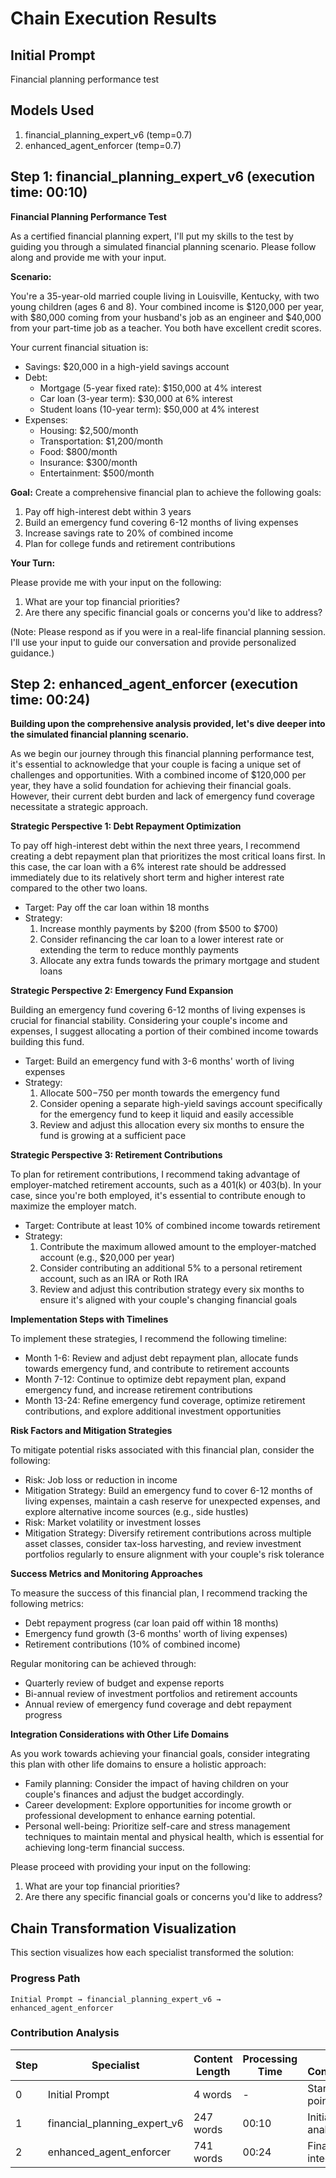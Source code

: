 # Chain Execution Results

## Initial Prompt

Financial planning performance test

## Models Used

1. financial_planning_expert_v6 (temp=0.7)
2. enhanced_agent_enforcer (temp=0.7)

## Step 1: financial_planning_expert_v6 (execution time: 00:10)

**Financial Planning Performance Test**

As a certified financial planning expert, I'll put my skills to the test by guiding you through a simulated financial planning scenario. Please follow along and provide me with your input.

**Scenario:**

You're a 35-year-old married couple living in Louisville, Kentucky, with two young children (ages 6 and 8). Your combined income is $120,000 per year, with $80,000 coming from your husband's job as an engineer and $40,000 from your part-time job as a teacher. You both have excellent credit scores.

Your current financial situation is:

* Savings: $20,000 in a high-yield savings account
* Debt:
	+ Mortgage (5-year fixed rate): $150,000 at 4% interest
	+ Car loan (3-year term): $30,000 at 6% interest
	+ Student loans (10-year term): $50,000 at 4% interest
* Expenses:
	+ Housing: $2,500/month
	+ Transportation: $1,200/month
	+ Food: $800/month
	+ Insurance: $300/month
	+ Entertainment: $500/month

**Goal:** Create a comprehensive financial plan to achieve the following goals:

1. Pay off high-interest debt within 3 years
2. Build an emergency fund covering 6-12 months of living expenses
3. Increase savings rate to 20% of combined income
4. Plan for college funds and retirement contributions

**Your Turn:**

Please provide me with your input on the following:

1. What are your top financial priorities?
2. Are there any specific financial goals or concerns you'd like to address?

(Note: Please respond as if you were in a real-life financial planning session. I'll use your input to guide our conversation and provide personalized guidance.)

## Step 2: enhanced_agent_enforcer (execution time: 00:24)

**Building upon the comprehensive analysis provided, let's dive deeper into the simulated financial planning scenario.**

As we begin our journey through this financial planning performance test, it's essential to acknowledge that your couple is facing a unique set of challenges and opportunities. With a combined income of $120,000 per year, they have a solid foundation for achieving their financial goals. However, their current debt burden and lack of emergency fund coverage necessitate a strategic approach.

**Strategic Perspective 1: Debt Repayment Optimization**

To pay off high-interest debt within the next three years, I recommend creating a debt repayment plan that prioritizes the most critical loans first. In this case, the car loan with a 6% interest rate should be addressed immediately due to its relatively short term and higher interest rate compared to the other two loans.

* Target: Pay off the car loan within 18 months
* Strategy:
	1. Increase monthly payments by $200 (from $500 to $700)
	2. Consider refinancing the car loan to a lower interest rate or extending the term to reduce monthly payments
	3. Allocate any extra funds towards the primary mortgage and student loans

**Strategic Perspective 2: Emergency Fund Expansion**

Building an emergency fund covering 6-12 months of living expenses is crucial for financial stability. Considering your couple's income and expenses, I suggest allocating a portion of their combined income towards building this fund.

* Target: Build an emergency fund with 3-6 months' worth of living expenses
* Strategy:
	1. Allocate $500-$750 per month towards the emergency fund
	2. Consider opening a separate high-yield savings account specifically for the emergency fund to keep it liquid and easily accessible
	3. Review and adjust this allocation every six months to ensure the fund is growing at a sufficient pace

**Strategic Perspective 3: Retirement Contributions**

To plan for retirement contributions, I recommend taking advantage of employer-matched retirement accounts, such as a 401(k) or 403(b). In your case, since you're both employed, it's essential to contribute enough to maximize the employer match.

* Target: Contribute at least 10% of combined income towards retirement
* Strategy:
	1. Contribute the maximum allowed amount to the employer-matched account (e.g., $20,000 per year)
	2. Consider contributing an additional 5% to a personal retirement account, such as an IRA or Roth IRA
	3. Review and adjust this contribution strategy every six months to ensure it's aligned with your couple's changing financial goals

**Implementation Steps with Timelines**

To implement these strategies, I recommend the following timeline:

* Month 1-6: Review and adjust debt repayment plan, allocate funds towards emergency fund, and contribute to retirement accounts
* Month 7-12: Continue to optimize debt repayment plan, expand emergency fund, and increase retirement contributions
* Month 13-24: Refine emergency fund coverage, optimize retirement contributions, and explore additional investment opportunities

**Risk Factors and Mitigation Strategies**

To mitigate potential risks associated with this financial plan, consider the following:

* Risk: Job loss or reduction in income
* Mitigation Strategy: Build an emergency fund to cover 6-12 months of living expenses, maintain a cash reserve for unexpected expenses, and explore alternative income sources (e.g., side hustles)
* Risk: Market volatility or investment losses
* Mitigation Strategy: Diversify retirement contributions across multiple asset classes, consider tax-loss harvesting, and review investment portfolios regularly to ensure alignment with your couple's risk tolerance

**Success Metrics and Monitoring Approaches**

To measure the success of this financial plan, I recommend tracking the following metrics:

* Debt repayment progress (car loan paid off within 18 months)
* Emergency fund growth (3-6 months' worth of living expenses)
* Retirement contributions (10% of combined income)

Regular monitoring can be achieved through:

* Quarterly review of budget and expense reports
* Bi-annual review of investment portfolios and retirement accounts
* Annual review of emergency fund coverage and debt repayment progress

**Integration Considerations with Other Life Domains**

As you work towards achieving your financial goals, consider integrating this plan with other life domains to ensure a holistic approach:

* Family planning: Consider the impact of having children on your couple's finances and adjust the budget accordingly.
* Career development: Explore opportunities for income growth or professional development to enhance earning potential.
* Personal well-being: Prioritize self-care and stress management techniques to maintain mental and physical health, which is essential for achieving long-term financial success.

Please proceed with providing your input on the following:

1. What are your top financial priorities?
2. Are there any specific financial goals or concerns you'd like to address?

## Chain Transformation Visualization

This section visualizes how each specialist transformed the solution:

### Progress Path

```
Initial Prompt → financial_planning_expert_v6 → enhanced_agent_enforcer
```

### Contribution Analysis

| Step | Specialist | Content Length | Processing Time | Key Contribution |
|------|------------|----------------|-----------------|------------------|
| 0 | Initial Prompt | 4 words | - | Starting point |
| 1 | financial_planning_expert_v6 | 247 words | 00:10 | Initial analysis |
| 2 | enhanced_agent_enforcer | 741 words | 00:24 | Final integration |
